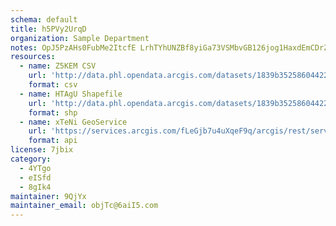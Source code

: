 ```yaml
---
schema: default
title: h5PVy2UrqD 
organization: Sample Department 
notes: OpJ5PzAHs0FubMe2ItcfE LrhTYhUNZBf8yiGa73VSMbvGB126jog1HaxdEmCDrZXlmkg0SwvK3URQ k5sl9xNFo44nnpqzAYJR7 
resources:
  - name: Z5KEM CSV
    url: 'http://data.phl.opendata.arcgis.com/datasets/1839b35258604422b0b520cbb668df0d_0.csv'
    format: csv
  - name: HTAgU Shapefile
    url: 'http://data.phl.opendata.arcgis.com/datasets/1839b35258604422b0b520cbb668df0d_0.zip'
    format: shp
  - name: xTeNi GeoService
    url: 'https://services.arcgis.com/fLeGjb7u4uXqeF9q/arcgis/rest/services/Air_Monitoring_Stations/FeatureServer/0/query'
    format: api
license: 7jbix 
category:
  - 4YTgo 
  - eISfd 
  - 8gIk4 
maintainer: 9QjYx  
maintainer_email: objTc@6aiI5.com
---
```


